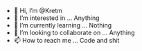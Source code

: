 - 👋 Hi, I’m @Kretm
- 👀 I’m interested in ... Anything
- 🌱 I’m currently learning ... Nothing
- 💞️ I’m looking to collaborate on ... Anything
- 📫 How to reach me ... Code and shit

<!---
Kretm/Kretm is a ✨ special ✨ repository because its `README.md` (this file) appears on your GitHub profile.
You can click the Preview link to take a look at your changes.
--->
 
